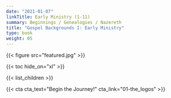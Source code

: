 ```yaml
---
date: "2021-01-07"
linkTitle: Early Ministry (1-11)
summary: Beginnings / Genealogies / Nazereth
title: "Gospel Backgrounds I: Early Ministry"
type: book
weight: 05
---
```


{{< figure src="featured.jpg" >}}

{{< toc hide_on="xl" >}}


{{< list_children >}}





{{< cta cta_text="Begin the Journey!" cta_link="01-the_logos" >}}
